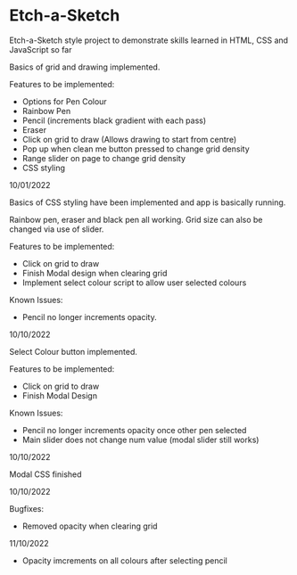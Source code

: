 # Etch-a-Sketch
Etch-a-Sketch style project to demonstrate skills learned in HTML, CSS and JavaScript so far

Basics of grid and drawing implemented.

Features to be implemented:
- Options for Pen Colour
- Rainbow Pen
- Pencil (increments black gradient with each pass)
- Eraser
- Click on grid to draw (Allows drawing to start from centre)
- Pop up when clean me button pressed to change grid density
- Range slider on page to change grid density
- CSS styling

10/01/2022

Basics of CSS styling have been implemented and app is basically running.

Rainbow pen, eraser and black pen all working. Grid size can also be changed via use of slider.

Features to be implemented:

- Click on grid to draw
- Finish Modal design when clearing grid
- Implement select colour script to allow user selected colours

Known Issues:

- Pencil no longer increments opacity.

10/10/2022

Select Colour button implemented.

Features to be implemented:

- Click on grid to draw
- Finish Modal Design

Known Issues:

- Pencil no longer increments opacity once other pen selected
- Main slider does not change num value (modal slider still works)

10/10/2022

Modal CSS finished

10/10/2022

Bugfixes:

- Removed opacity when clearing grid

11/10/2022

- Opacity imcrements on all colours after selecting pencil